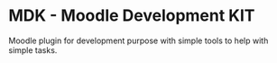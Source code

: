 # MDK - Moodle Development KIT

Moodle plugin for development purpose with simple tools to help with simple tasks.
